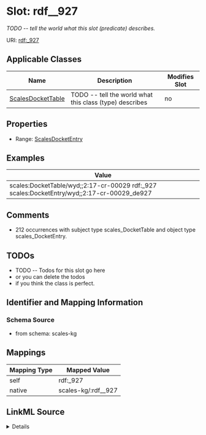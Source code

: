 

# Slot: rdf__927


_TODO -- tell the world what this slot (predicate) describes._





URI: [rdf:_927](http://www.w3.org/1999/02/22-rdf-syntax-ns#_927)



<!-- no inheritance hierarchy -->





## Applicable Classes

| Name | Description | Modifies Slot |
| --- | --- | --- |
| [ScalesDocketTable](../classes/ScalesDocketTable.md) | TODO -- tell the world what this class (type) describes |  no  |







## Properties

* Range: [ScalesDocketEntry](../classes/ScalesDocketEntry.md)






## Examples

| Value |
| --- |
| scales:DocketTable/wyd;;2:17-cr-00029 rdf:_927 scales:DocketEntry/wyd;;2:17-cr-00029_de927 |

## Comments

* 212 occurrences with subject type scales_DocketTable and object type scales_DocketEntry.

## TODOs

* TODO -- Todos for this slot go here
* or you can delete the todos
* if you think the class is perfect.

## Identifier and Mapping Information







### Schema Source


* from schema: scales-kg




## Mappings

| Mapping Type | Mapped Value |
| ---  | ---  |
| self | rdf:_927 |
| native | scales-kg/:rdf__927 |




## LinkML Source

<details>
```yaml
name: rdf__927
description: TODO -- tell the world what this slot (predicate) describes.
todos:
- TODO -- Todos for this slot go here
- or you can delete the todos
- if you think the class is perfect.
comments:
- 212 occurrences with subject type scales_DocketTable and object type scales_DocketEntry.
examples:
- value: scales:DocketTable/wyd;;2:17-cr-00029 rdf:_927 scales:DocketEntry/wyd;;2:17-cr-00029_de927
from_schema: scales-kg
rank: 1000
slot_uri: rdf:_927
alias: rdf__927
domain_of:
- scales_DocketTable
range: scales_DocketEntry

```
</details>